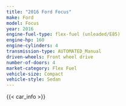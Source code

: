 ```yaml
---
title: "2016 Ford Focus"
make: Ford
model: Focus
year: 2016
engine-fuel-type: flex-fuel (unleaded/E85)
engine-hp: 160
engine-cylinders: 4
transmission-type: AUTOMATED_Manual
driven-wheels: Front wheel drive
number-of-doors: 4
market-category: Flex Fuel
vehicle-size: Compact
vehicle-style: Sedan
---
```


{{< car_info >}}
